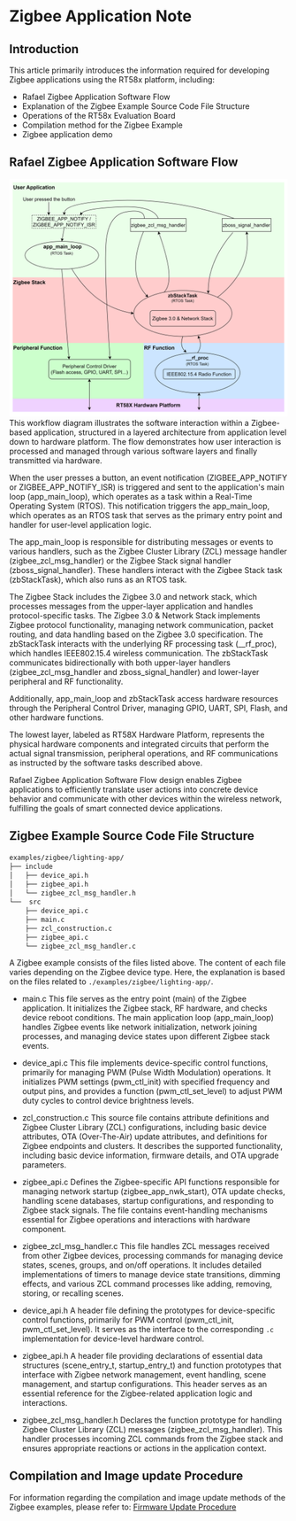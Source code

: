 # Zigbee Application Note
## Introduction
This article primarily introduces the information required for developing Zigbee applications using the RT58x platform, including:

* Rafael Zigbee Application Software Flow
* Explanation of the Zigbee Example Source Code File Structure
* Operations of the RT58x Evaluation Board
* Compilation method for the Zigbee Example
* Zigbee application demo
## Rafael Zigbee Application Software Flow
![Untitled](../Zigbee/picture/zigbee_sw_flow.png)
This workflow diagram illustrates the software interaction within a Zigbee-based application, structured in a layered architecture from application level down to hardware platform. The flow demonstrates how user interaction is processed and managed through various software layers and finally transmitted via hardware.

When the user presses a button, an event notification (ZIGBEE_APP_NOTIFY or ZIGBEE_APP_NOTIFY_ISR) is triggered and sent to the application's main loop (app_main_loop), which operates as a task within a Real-Time Operating System (RTOS). This notification triggers the app_main_loop, which operates as an RTOS task that serves as the primary entry point and handler for user-level application logic.

The app_main_loop is responsible for distributing messages or events to various handlers, such as the Zigbee Cluster Library (ZCL) message handler (zigbee_zcl_msg_handler) or the Zigbee Stack signal handler (zboss_signal_handler). These handlers interact with the Zigbee Stack task (zbStackTask), which also runs as an RTOS task.

The Zigbee Stack includes the Zigbee 3.0 and network stack, which processes messages from the upper-layer application and handles protocol-specific tasks. The Zigbee 3.0 & Network Stack implements Zigbee protocol functionality, managing network communication, packet routing, and data handling based on the Zigbee 3.0 specification. The zbStackTask interacts with the underlying RF processing task (__rf_proc), which handles IEEE802.15.4 wireless communication. The zbStackTask communicates bidirectionally with both upper-layer handlers (zigbee_zcl_msg_handler and zboss_signal_handler) and lower-layer peripheral and RF functionality.

Additionally, app_main_loop and zbStackTask access hardware resources through the Peripheral Control Driver, managing GPIO, UART, SPI, Flash, and other hardware functions.

The lowest layer, labeled as RT58X Hardware Platform, represents the physical hardware components and integrated circuits that perform the actual signal transmission, peripheral operations, and RF communications as instructed by the software tasks described above.

Rafael Zigbee Application Software Flow design enables Zigbee applications to efficiently translate user actions into concrete device behavior and communicate with other devices within the wireless network, fulfilling the goals of smart connected device applications.

## Zigbee Example Source Code File Structure
```
examples/zigbee/lighting-app/
├── include
│   ├── device_api.h
│   ├── zigbee_api.h
│   └── zigbee_zcl_msg_handler.h
└──  src
    ├── device_api.c
    ├── main.c
    ├── zcl_construction.c
    ├── zigbee_api.c
    └── zigbee_zcl_msg_handler.c
```
A Zigbee example consists of the files listed above. The content of each file varies depending on the Zigbee device type. Here, the explanation is based on the files related to ```./examples/zigbee/lighting-app/```.

* main.c
This file serves as the entry point (main) of the Zigbee application. It initializes the Zigbee stack, RF hardware, and checks device reboot conditions. The main application loop (app_main_loop) handles Zigbee events like network initialization, network joining processes, and managing device states upon different Zigbee stack events.

* device_api.c
This file implements device-specific control functions, primarily for managing PWM (Pulse Width Modulation) operations. It initializes PWM settings (pwm_ctl_init) with specified frequency and output pins, and provides a function (pwm_ctl_set_level) to adjust PWM duty cycles to control device brightness levels​.

* zcl_construction.c
This source file contains attribute definitions and Zigbee Cluster Library (ZCL) configurations, including basic device attributes, OTA (Over-The-Air) update attributes, and definitions for Zigbee endpoints and clusters. It describes the supported functionality, including basic device information, firmware details, and OTA upgrade parameters.

* zigbee_api.c
Defines the Zigbee-specific API functions responsible for managing network startup (zigbee_app_nwk_start), OTA update checks, handling scene databases, startup configurations, and responding to Zigbee stack signals. The file contains event-handling mechanisms essential for Zigbee operations and interactions with hardware component.

* zigbee_zcl_msg_handler.c
This file handles ZCL messages received from other Zigbee devices, processing commands for managing device states, scenes, groups, and on/off operations. It includes detailed implementations of timers to manage device state transitions, dimming effects, and various ZCL command processes like adding, removing, storing, or recalling scenes​.

* device_api.h
A header file defining the prototypes for device-specific control functions, primarily for PWM control (pwm_ctl_init, pwm_ctl_set_level). It serves as the interface to the corresponding ```.c``` implementation for device-level hardware control.

* zigbee_api.h
A header file providing declarations of essential data structures (scene_entry_t, startup_entry_t) and function prototypes that interface with Zigbee network management, event handling, scene management, and startup configurations. This header serves as an essential reference for the Zigbee-related application logic and interactions.

* zigbee_zcl_msg_handler.h
Declares the function prototype for handling Zigbee Cluster Library (ZCL) messages (zigbee_zcl_msg_handler). This handler processes incoming ZCL commands from the Zigbee stack and ensures appropriate reactions or actions in the application context.

## Compilation and Image update Procedure
For information regarding the compilation and image update methods of the Zigbee examples, please refer to:
[Firmware Update Procedure](./EnvironmentSetup.md)

